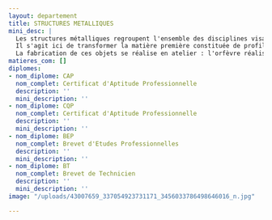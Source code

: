 ```yaml
---
layout: departement
title: STRUCTURES METALLIQUES
mini_desc: |
  Les structures métalliques regroupent l'ensemble des disciplines visant à utiliser toutes formes de métaux quels que soient les métaux et quelle que soit leur forme.
  Il s'agit ici de transformer la matière première constituée de profils de toutes formes ou de tôles en objets manufacturés, charpentes, appareils à pression, objets de consommation.
  La fabrication de ces objets se réalise en atelier : l'orfèvre réalise des pièces grâce à un atelier de fonderie, le charpentier réalise des éléments de charpente en acier, le menuisier fabrique portes et fenêtres en aluminium, le chaudronnier construit des pièces industrielles à partir de tôles d'acier, etc.
matieres_com: []
diplomes:
- nom_diplome: CAP
  nom_complet: Certificat d'Aptitude Professionnelle
  description: ''
  mini_description: ''
- nom_diplome: CQP
  nom_complet: Certificat d'Aptitude Professionnelle
  description: ''
  mini_description: ''
- nom_diplome: BEP
  nom_complet: Brevet d'Etudes Professionnelles
  description: ''
  mini_description: ''
- nom_diplome: BT
  nom_complet: Brevet de Technicien
  description: ''
  mini_description: ''
image: "/uploads/43007659_337054923731171_3456033786498646016_n.jpg"

---
```

